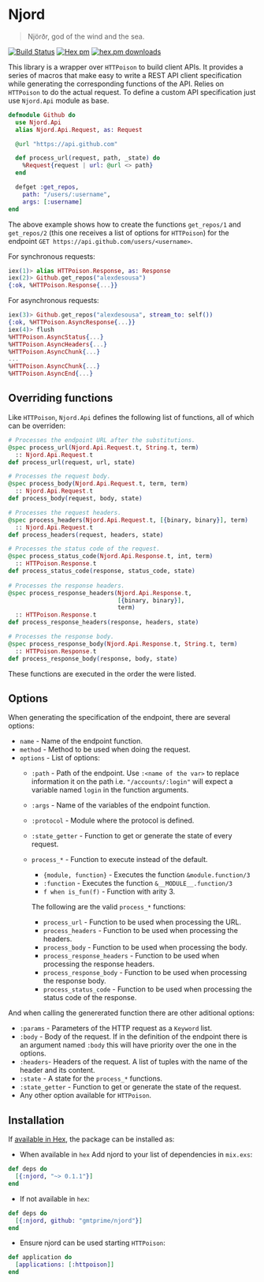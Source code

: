 # Njord

> Njörðr, god of the wind and the sea.

[![Build Status](https://travis-ci.org/gmtprime/njord.svg?branch=master)](https://travis-ci.org/gmtprime/njord) [![Hex pm](http://img.shields.io/hexpm/v/njord.svg?style=flat)](https://hex.pm/packages/njord) [![hex.pm downloads](https://img.shields.io/hexpm/dt/njord.svg?style=flat)](https://hex.pm/packages/njord)

This library is a wrapper over `HTTPoison` to build client APIs. It provides a
series of macros that make easy to write a REST API client specification while
generating the corresponding functions of the API. Relies on `HTTPoison` to
do the actual request. To define a custom API specification just use
`Njord.Api` module as base.

```elixir
defmodule Github do
  use Njord.Api
  alias Njord.Api.Request, as: Request

  @url "https://api.github.com"

  def process_url(request, path, _state) do
    %Request{request | url: @url <> path}
  end

  defget :get_repos,
    path: "/users/:username",
    args: [:username]
end
```

The above example shows how to create the functions `get_repos/1` and
`get_repos/2` (this one receives a list of options for `HTTPoison`) for the
endpoint `GET https://api.github.com/users/<username>`.

For synchronous requests:
```elixir
iex(1)> alias HTTPoison.Response, as: Response
iex(2)> Github.get_repos("alexdesousa")
{:ok, %HTTPoison.Response{...}}
```

For asynchronous requests:
```elixir
iex(3)> Github.get_repos("alexdesousa", stream_to: self())
{:ok, %HTTPoison.AsyncResponse{...}}
iex(4)> flush
%HTTPoison.AsyncStatus{...}
%HTTPoison.AsyncHeaders{...}
%HTTPoison.AsyncChunk{...}
...
%HTTPoison.AsyncChunk{...}
%HTTPoison.AsyncEnd{...}
```

## Overriding functions

Like `HTTPoison`, `Njord.Api` defines the following list of functions, all of
which can be overriden:

```elixir
# Processes the endpoint URL after the substitutions.
@spec process_url(Njord.Api.Request.t, String.t, term)
  :: Njord.Api.Request.t
def process_url(request, url, state)

# Processes the request body.
@spec process_body(Njord.Api.Request.t, term, term)
  :: Njord.Api.Request.t
def process_body(request, body, state)

# Processes the request headers.
@spec process_headers(Njord.Api.Request.t, [{binary, binary}], term)
  :: Njord.Api.Request.t
def process_headers(request, headers, state)

# Processes the status code of the request.
@spec process_status_code(Njord.Api.Response.t, int, term)
  :: HTTPoison.Response.t
def process_status_code(response, status_code, state)
      
# Processes the response headers.
@spec process_response_headers(Njord.Api.Response.t,
                               [{binary, binary}],
                               term)
  :: HTTPoison.Response.t
def process_response_headers(response, headers, state)

# Processes the response body.
@spec process_response_body(Njord.Api.Response.t, String.t, term)
  :: HTTPoison.Response.t
def process_response_body(response, body, state)
```

These functions are executed in the order the were listed.

## Options

When generating the specification of the endpoint, there are several options:

  * `name` - Name of the endpoint function.
  * `method` - Method to be used when doing the request.
  * `options` - List of options:
    + `:path` - Path of the endpoint. Use `:<name of the var>` to replace
      information it on the path i.e. `"/accounts/:login"` will expect a
      variable named `login` in the function arguments.
    + `:args` - Name of the variables of the endpoint function.
    + `:protocol` - Module where the protocol is defined.
    + `:state_getter` - Function to get or generate the state of every request.
    + `process_*` - Function to execute instead of the default.
      - `{module, function}` - Executes the function `&module.function/3`
      - `:function` - Executes the function `&__MODULE__.function/3`
      - `f when is_fun(f)` - Function with arity 3.

      The following are the valid `process_*` functions:
      - `process_url` - Function to be used when processing the URL.
      - `process_headers` - Function to be used when processing the headers.
      - `process_body` - Function to be used when processing the body.
      - `process_response_headers` - Function to be used when processing the
        response headers.
      - `process_response_body` - Function to be used when processing the
        response body.
      - `process_status_code` - Function to be used when processing the
        status code of the response.

And when calling the genererated function there are other aditional options:
  * `:params` - Parameters of the HTTP request as a `Keyword` list.
  * `:body` - Body of the request. If in the definition of the endpoint there
    is an argument named `:body` this will have priority over the one in the
    options.
  * `:headers`-  Headers of the request. A list of tuples with the name of
    the header and its content.
  * `:state` - A state for the `process_*` functions.
  * `:state_getter` - Function to get or generate the state of the request.
  * Any other option available for `HTTPoison`.

## Installation

If [available in Hex](https://hex.pm/docs/publish), the package can be installed as:

  * When available in `hex` Add njord to your list of dependencies in `mix.exs`:

  ```elixir
  def deps do
    [{:njord, "~> 0.1.1"}]
  end
  ```

  * If not available in `hex`:
      
  ```elixir
  def deps do
    [{:njord, github: "gmtprime/njord"}]
  end
  ```

  * Ensure njord can be used starting `HTTPoison`:

  ```elixir
  def application do
    [applications: [:httpoison]]
  end
  ```

